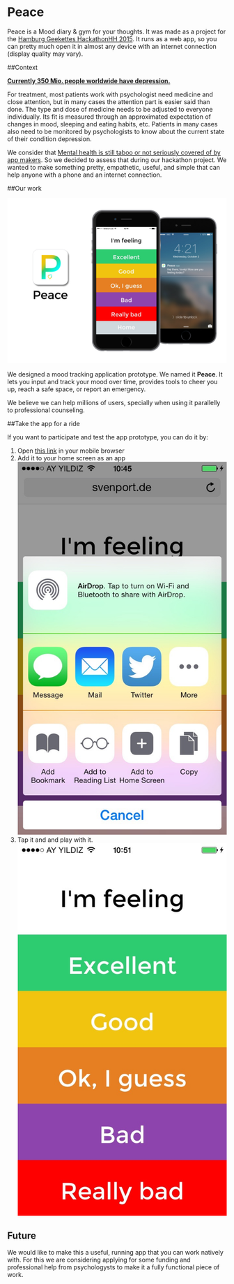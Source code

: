# Peace

Peace is a Mood diary &amp; gym for your thoughts. It was made as a project for the [Hamburg Geekettes HackathonHH 2015](http://hamburg-hackathon.de/hackathon). It runs as a web app, so you can pretty much open it in almost any device with an internet connection (display quality may vary). 

##Context

[**Currently 350 Mio. people worldwide have depression.**](http://www.who.int/mediacentre/factsheets/fs369/en/)
 
For treatment, most patients work with psychologist need medicine and close attention, but in many cases the attention part is easier said than done. The type and dose of medicine needs to be adjusted to everyone individually. Its fit is measured through an approximated expectation of changes in mood, sleeping and eating habits, etc. Patients in many cases also need to be monitored by psychologists to know about the current state of their condition depression. 

We consider that [Mental health is still taboo or not seriously covered of by app makers](https://github.com/svenport/peace/blob/master/screengrabs/mental%20health%20app%20mess.jpg). So we decided to assess that during our hackathon project. We wanted to make something pretty, empathetic, useful, and simple that can help anyone with a phone and an internet connection.

##Our work
 
![Cover Image of Peace](https://github.com/svenport/peace/blob/master/screengrabs/cover.jpg)

We designed a mood tracking application prototype. We named it **Peace**. It lets you input and track your mood over time, provides tools to cheer you up, reach a safe space, or report an emergency. 

We believe we can help millions of users, specially when using it parallelly to professional counseling.

##Take the app for a ride

If you want to participate and test the app prototype, you can do it by:

1. Open [this link](http://svenport.de/peace/peace.php) in your mobile browser
2. Add it to your home screen as an app 
![Add as app](https://github.com/svenport/peace/blob/master/screengrabs/grab.jpg)
3. Tap it and and play with it.
![Playtime](https://github.com/svenport/peace/blob/master/screengrabs/app.jpg)

## Future
We would like to make this a useful, running app that you can work natively with. For this we are considering applying for some funding and professional help from psychologysts to make it a fully functional piece of work.
